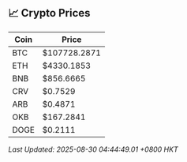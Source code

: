 ## 📈 Crypto Prices

| Coin | Price |
| ---- | ----- |
| BTC | $107728.2871 |
| ETH | $4330.1853 |
| BNB | $856.6665 |
| CRV | $0.7529 |
| ARB | $0.4871 |
| OKB | $167.2841 |
| DOGE | $0.2111 |

_Last Updated: 2025-08-30 04:44:49.01 +0800 HKT_